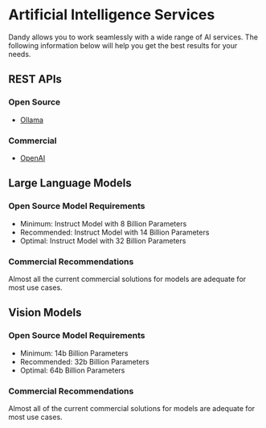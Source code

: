 # Artificial Intelligence Services

Dandy allows you to work seamlessly with a wide range of AI services.
The following information below will help you get the best results for your needs.

## REST APIs

### Open Source

- [Ollama](https://ollama.ai/)

### Commercial

- [OpenAI](https://openai.com/)

## Large Language Models

### Open Source Model Requirements

- Minimum: Instruct Model with 8 Billion Parameters
- Recommended: Instruct Model with 14 Billion Parameters
- Optimal: Instruct Model with 32 Billion Parameters

### Commercial Recommendations

Almost all the current commercial solutions for models are adequate for most use cases.

## Vision Models

### Open Source Model Requirements

- Minimum: 14b Billion Parameters
- Recommended: 32b Billion Parameters
- Optimal: 64b Billion Parameters

### Commercial Recommendations

Almost all of the current commercial solutions for models are adequate for most use cases.